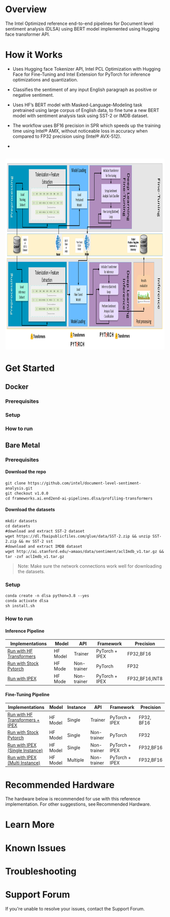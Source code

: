 # Overview
The Intel Optimized reference end-to-end pipelines for Document level sentiment analysis (DLSA) using BERT model implemented using Hugging face transformer API.
 

# How it Works
* Uses Hugging face Tokenizer API, Intel PCL Optimization with Hugging Face for Fine-Tuning and Intel Extension for PyTorch for inference optimizations and quantization.

* Classifies the sentiment of any input English paragraph as positive or negative sentiment.

* Uses HF’s BERT model with Masked-Language-Modeling task pretrained using large corpus of English data, to fine tune a new BERT model with sentiment analysis task using SST-2 or IMDB dataset.

* The workflow uses BF16 precision in SPR which speeds up the training time using Intel® AMX, without noticeable loss in accuracy when compared to FP32 precision using (Intel®  AVX-512).
* 
<br><img src="images/DLSA_workflow.png" width="800" height="600"><br>

# Get Started

## Docker

### Prerequisites 

### Setup 

### How to run 


## Bare Metal

### Prerequisites 
#### Download the repo
```
git clone https://github.com/intel/document-level-sentiment-analysis.git
git checkout v1.0.0
cd frameworks.ai.end2end-ai-pipelines.dlsa/profiling-transformers
```
#### Download the datasets
```
mkdir datasets
cd datasets
#download and extract SST-2 dataset
wget https://dl.fbaipublicfiles.com/glue/data/SST-2.zip && unzip SST-2.zip && mv SST-2 sst
#download and extract IMDB dataset
wget http://ai.stanford.edu/~amaas/data/sentiment/aclImdb_v1.tar.gz && tar -zxf aclImdb_v1.tar.gz
```
>Note: Make sure the network connections work well for downloading the datasets.
### Setup 
```
conda create -n dlsa python=3.8 --yes
conda activate dlsa
sh install.sh
```
### How to run 
#### Inference Pipeline

| Implementations                                          | Model    | API         | Framework      | Precision      |
| -------------------------------------------------------- | -------- | ----------- | -------------- | -------------- |
| [Run with HF Transformers]([inference/hf-transformers.md](https://github.com/intel/document-level-sentiment-analysis/blob/main/docs/inference/hf-transformers.md)) | HF Model | Trainer     | PyTorch + IPEX | FP32,BF16      |
| [Run with Stock Pytorch](inference/stock-pytorch.md)     | HF Mode  | Non-trainer | PyTorch        | FP32           |
| [Run with IPEX](inference/ipex.md)                       | HF Mode  | Non-trainer | PyTorch + IPEX | FP32,BF16,INT8 |

#### Fine-Tuning Pipeline


|  Implementations                               | Model    | Instance | API         | Framework       | Precision  |
| ---------------------------------- | -------- | -------- | ----------- | ----------------------- | ---------- |
| [Run with HF Transformers + IPEX ](fine-tuning/single-node-trainer.md)   | HF Model | Single   | Trainer     | PyTorch + IPEX          | FP32, BF16 |
| [Run with Stock Pytorch](fine-tuning/single-node-stock-pytorch.md) | HF Model  | Single   | Non-trainer | PyTorch                 | FP32       |
| [Run with IPEX (Single Instance)](fine-tuning/single-node-ipex.md) | HF Model  | Single   | Non-trainer | PyTorch + IPEX          | FP32,BF16  |
| [Run with IPEX (Multi Instance)](fine-tuning/multi-nodes-ipex.md) | HF Model  | Multiple | Non-trainer | PyTorch + IPEX          | FP32,BF16  |

# Recommended Hardware 
The hardware below is recommended for use with this reference implementation. For other suggestions, see Recommended Hardware.  
# Learn More 

# Known Issues 

# Troubleshooting 

# Support Forum 
If you're unable to resolve your issues, contact the Support Forum. 
